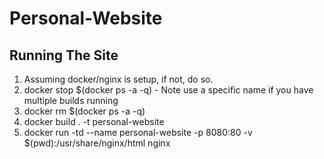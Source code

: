 Personal-Website
================

## Running The Site
1) Assuming docker/nginx is setup, if not, do so.
2) docker stop $(docker ps -a -q) - Note use a specific name if you have multiple builds running
3) docker rm $(docker ps -a -q)
4) docker build . -t personal-website
5) docker run -td --name personal-website -p 8080:80 -v $(pwd):/usr/share/nginx/html nginx
